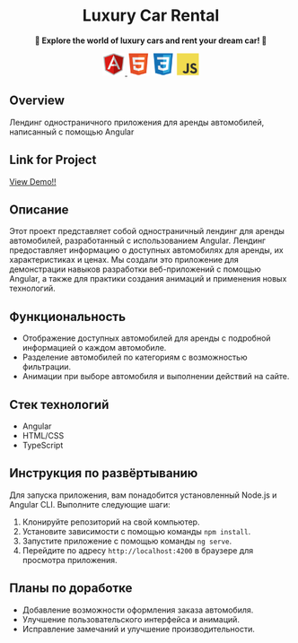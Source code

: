 <h1 align="center">Luxury Car Rental</h1>

<p align="center">
  <strong>🚗 Explore the world of luxury cars and rent your dream car! 🌟</strong>
</p>

<p align="center">
  <a href="https://your-website-url.com" target="_blank" rel="noopener noreferrer">
    <img src="https://raw.githubusercontent.com/devicons/devicon/master/icons/angularjs/angularjs-original.svg" alt="Angular" width="40" height="40">
  </a>
  <img src="https://raw.githubusercontent.com/devicons/devicon/master/icons/html5/html5-original.svg" alt="HTML" width="40" height="40">
  <img src="https://raw.githubusercontent.com/devicons/devicon/master/icons/css3/css3-original.svg" alt="CSS" width="40" height="40">
  <img src="https://raw.githubusercontent.com/devicons/devicon/master/icons/javascript/javascript-original.svg" alt="JavaScript" width="40" height="40">
</p>

## Overview

Лендинг одностраничного приложения для аренды автомобилей, написанный с помощью Angular

## Link for Project
<p align="left">
  <a href="https://olgaolgar47.github.io/cars-hw/" target="_blank" rel="noopener noreferrer">
    View Demo!!
  </a>
</p>

## Описание
Этот проект представляет собой одностраничный лендинг для аренды автомобилей, разработанный с использованием Angular. Лендинг предоставляет информацию о доступных автомобилях для аренды, их характеристиках и ценах. Мы создали это приложение для демонстрации навыков разработки веб-приложений с помощью Angular, а также для практики создания анимаций и применения новых технологий.

## Функциональность
- Отображение доступных автомобилей для аренды с подробной информацией о каждом автомобиле.
- Разделение автомобилей по категориям с возможностью фильтрации.
- Анимации при выборе автомобиля и выполнении действий на сайте.

## Стек технологий
- Angular
- HTML/CSS
- TypeScript

## Инструкция по развёртыванию
Для запуска приложения, вам понадобится установленный Node.js и Angular CLI. Выполните следующие шаги:
1. Клонируйте репозиторий на свой компьютер.
2. Установите зависимости с помощью команды `npm install`.
3. Запустите приложение с помощью команды `ng serve`.
4. Перейдите по адресу `http://localhost:4200` в браузере для просмотра приложения.

## Планы по доработке
- Добавление возможности оформления заказа автомобиля.
- Улучшение пользовательского интерфейса и анимаций.
- Исправление замечаний и улучшение производительности.





